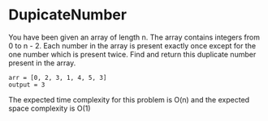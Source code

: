 # DupicateNumber

You have been given an array of length n. The array contains integers from 0 to n - 2. Each number in the array is present exactly once except for the one number which is present twice. Find and return this duplicate number present in the array.

```
arr = [0, 2, 3, 1, 4, 5, 3]
output = 3
```

The expected time complexity for this problem is O(n) and the expected space complexity is O(1)
